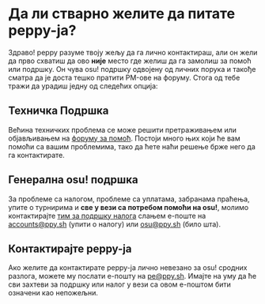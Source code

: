 # Да ли стварно желите да питате peppy-ја?

Здраво! peppy разуме твоју жељу да га лично контактираш, али он жели да прво схватиш да ово **није** место где желиш да га замолиш за помоћ или подршку. Он чува osu! подршку одвојену од личних порука и такође сматра да је доста тешко пратити PM-ове на форуму. Стога од тебе тражи да урадиш једну од следећих опција:

## Техничка Подршка

Већина техничких проблема се може решити претраживањем или објављивањем на [форуму за помоћ](https://osu.ppy.sh/community/forums/5). Постоји много њих који ће вам помоћи са вашим проблемима, тако да ћете наћи решење брже него да га контактирате.

## Генерална osu! подршка

За проблеме са налогом, проблеме са уплатама, забранама праћења, упите о турнирима и **све у вези са потребом помоћи на osu!**, молимо контактирајте [тим за подршку налога](/wiki/People/Account_support_team) слањем е-поште на [accounts@ppy.sh](mailto:accounts@ppy.sh) (упити о налогу) или [osu@ppy.sh](mailto:osu@ppy.sh) (било шта).

## Контактирајте peppy-ја

Ако желите да контактирате peppy-ја лично невезано за osu! сродних разлога, можете му послати е-пошту на [pe@ppy.sh](mailto:pe@ppy.sh). Имајте на уму да ће сви захтеви за подршку или налог у вези са овом е-поштом бити означени као непожељни.
